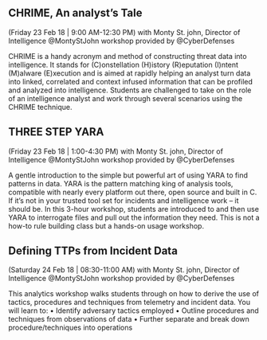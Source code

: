 ## CHRIME, An analyst’s Tale 
(Friday 23 Feb 18 | 9:00 AM-12:30 PM) with Monty St. john, Director of Intelligence @MontyStJohn workshop provided by  @CyberDefenses

CHRIME is a handy acronym and method of constructing threat data into intelligence. It stands for (C)onstellation (H)istory (R)eputation (I)ntent (M)alware (E)xecution and is aimed at rapidly helping an analyst turn data into linked, correlated and context infused information that can be profiled and analyzed into intelligence. Students are challenged to take on the role of an intelligence analyst and work through several scenarios using the CHRIME technique.

 
## THREE STEP YARA 
(Friday 23 Feb 18 | 1:00-4:30 PM)  with Monty St. john, Director of Intelligence @MontyStJohn workshop provided by  @CyberDefenses

A gentle introduction to the simple but powerful art of using YARA to find patterns in data. YARA is the pattern matching king of analysis tools, compatible with nearly every platform out there, open source and built in C. If it’s not in your trusted tool set for incidents and intelligence work – it should be. In this 3-hour workshop, students are introduced to and then use YARA to interrogate files and pull out the information they need. This is not a how-to rule building class but a hands-on usage workshop.

## Defining TTPs from Incident Data 
(Saturday 24 Feb 18 | 08:30-11:00 AM)  with Monty St. john, Director of Intelligence @MontyStJohn workshop provided by  @CyberDefenses

This analytics workshop walks students through on how to derive the use of tactics, procedures and techniques from telemetry and incident data. You will learn to: • Identify adversary tactics employed • Outline procedures and techniques from observations of data • Further separate and break down procedure/techniques into operations
